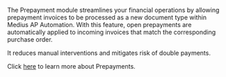 The Prepayment module streamlines your financial operations by allowing prepayment invoices to be processed as a new document type within Medius AP Automation. With this feature, open prepayments are automatically applied to incoming invoices that match the corresponding purchase order. 

It reduces manual interventions and mitigates risk of double payments.

Click <a href="https://success.medius.com/documentation/user_guide/prepayment_invoice/" target="_blank">here</a> to learn more about Prepayments.

<ActivateModule deploymentTask="Activate_Prepayments_in_Test"/>
